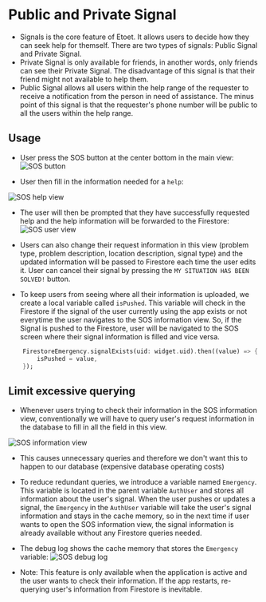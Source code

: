 # Public and Private Signal
- Signals is the core feature of Etoet. It allows users to decide how they can seek help for themself. There are two types of signals: Public Signal and Private Signal.
- Private Signal is only available for friends, in another words, only friends can see their Private Signal. The disadvantage of this signal is that their friend might not available to help them.
- Public Signal allows all users within the help range of the requester to receive a notification from the person in need of assistance. The minus point of this signal is that the requester's phone number will be public to all the users within the help range.
## Usage
- User press the SOS button at the center bottom in the main view:
![SOS button](/documentation/Collections/SOS_button.png)

- User then fill in the information needed for a `help`:

![SOS help view](/documentation/Collections/SOS_help_view.png)

- The user will then be prompted that they have successfully requested help and the help information will be forwarded to the Firestore:
![SOS user view](/documentation/Collections/SOS_user_view.png)

- Users can also change their request information in this view (problem type, problem description, location description, signal type) and the updated information will be passed to Firestore each time the user edits it. User can cancel their signal by pressing the `MY SITUATION HAS BEEN SOLVED!` button.

- To keep users from seeing where all their information is uploaded, we create a local variable called `isPushed`. This variable will check in the Firestore if the signal of the user currently using the app exists or not everytime the user navigates to the SOS information view. So, if the Signal is pushed to the Firestore, user will be navigated to the SOS screen where their signal information is filled and vice versa.
```dart
    FirestoreEmergency.signalExists(uid: widget.uid).then((value) => {
        isPushed = value,
    });
```
## Limit excessive querying
- Whenever users trying to check their information in the SOS information view, conventionally we will have to query user's request information in the database to fill in all the field in this view.

![SOS information view](/documentation/Collections/SOS_info_view.png)

- This causes unnecessary queries and therefore we don't want this to happen to our database (expensive database operating costs)

- To reduce redundant queries, we introduce a variable named `Emergency`. This variable is located in the parent variable `AuthUser` and stores all information about the user's signal. When the user pushes or updates a signal, the `Emergency` in the `AuthUser` variable will take the user's signal information and stays in the cache memory, so in the next time if user wants to open the SOS information view, the signal information is already available without any Firestore queries needed.

- The debug log shows the cache memory that stores the `Emergency` variable:
![SOS debug log](/documentation/Collections/SOS_debug_log.png)

- Note: This feature is only available when the application is active and the user wants to check their information. If the app restarts, re-querying user's information from Firestore is inevitable.